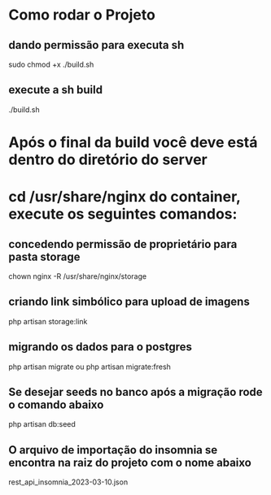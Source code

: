 # Como rodar o Projeto

## dando permissão para executa sh
sudo chmod +x ./build.sh

## execute a sh build
./build.sh

# Após o final da build você deve está dentro do diretório do server
# cd /usr/share/nginx do container, execute os seguintes comandos:

## concedendo permissão de proprietário para pasta storage
chown nginx -R /usr/share/nginx/storage

## criando link simbólico para upload de imagens
php artisan storage:link

## migrando os dados para o postgres
php artisan migrate ou php artisan migrate:fresh

## Se desejar seeds no banco após a migração rode o comando abaixo
php artisan db:seed

## O arquivo de importação do insomnia se encontra na raiz do projeto com o nome abaixo
rest_api_insomnia_2023-03-10.json


